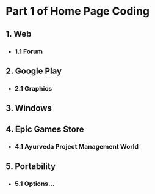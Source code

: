 # Part 1 of Home Page Coding

## 1. Web
- ### 1.1 Forum

## 2. Google Play
- ### 2.1 Graphics

## 3. Windows

## 4. Epic Games Store
- ### 4.1 Ayurveda Project Management World

## 5. Portability
- ### 5.1 Options...
